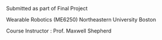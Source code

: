 Submitted as part of Final Project 

Wearable Robotics (ME6250) Northeastern University Boston

Course Instructor : Prof. Maxwell Shepherd
